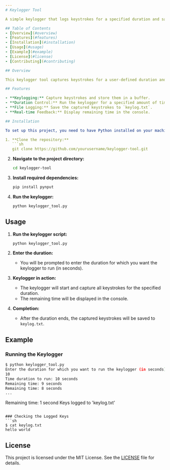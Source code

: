 ```yaml
---
# Keylogger Tool

A simple keylogger that logs keystrokes for a specified duration and saves them to a file.

## Table of Contents
- [Overview](#overview)
- [Features](#features)
- [Installation](#installation)
- [Usage](#usage)
- [Example](#example)
- [License](#license)
- [Contributing](#contributing)

## Overview

This keylogger tool captures keystrokes for a user-defined duration and saves the logged keys to a file named `keylog.txt`. It uses the `pynput` library to listen for keyboard events.

## Features

- **Keylogging:** Capture keystrokes and store them in a buffer.
- **Duration Control:** Run the keylogger for a specified amount of time.
- **File Logging:** Save the captured keystrokes to `keylog.txt`.
- **Real-time Feedback:** Display remaining time in the console.

## Installation

To set up this project, you need to have Python installed on your machine. Follow the steps below:

1. **Clone the repository:**
   ```sh
   git clone https://github.com/yourusername/keylogger-tool.git
   ```
   
2. **Navigate to the project directory:**
   ```sh
   cd keylogger-tool
   ```

3. **Install required dependencies:**
   ```sh
   pip install pynput
   ```

4. **Run the keylogger:**
   ```sh
   python keylogger_tool.py
   ```

## Usage

1. **Run the keylogger script:**
   ```sh
   python keylogger_tool.py
   ```

2. **Enter the duration:**
   - You will be prompted to enter the duration for which you want the keylogger to run (in seconds).

3. **Keylogger in action:**
   - The keylogger will start and capture all keystrokes for the specified duration.
   - The remaining time will be displayed in the console.

4. **Completion:**
   - After the duration ends, the captured keystrokes will be saved to `keylog.txt`.

## Example

### Running the Keylogger
```sh
$ python keylogger_tool.py
Enter the duration for which you want to run the keylogger (in seconds):
10
Time duration to run: 10 seconds
Remaining time: 9 seconds
Remaining time: 8 seconds
...
```

Remaining time: 1 second
Keys logged to 'keylog.txt'
```

### Checking the Logged Keys
```sh
$ cat keylog.txt
hello world
```

## License

This project is licensed under the MIT License. See the [LICENSE](LICENSE) file for details.
